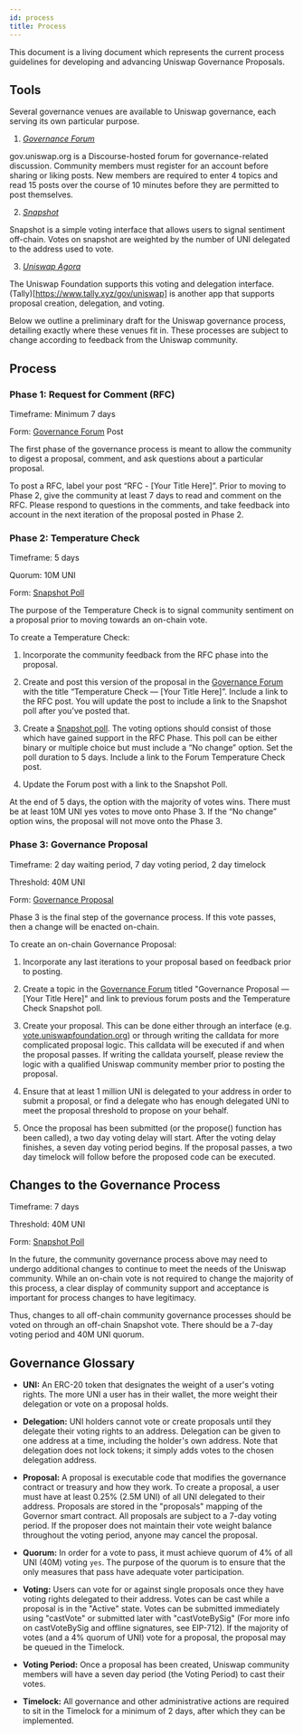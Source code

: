 ```yaml
---
id: process
title: Process
---
```


This document is a living document which represents the current process guidelines for developing and advancing Uniswap Governance Proposals.

## Tools

Several governance venues are available to Uniswap governance, each serving its own particular purpose.

1.  [_Governance Forum_](https://gov.uniswap.org/)

gov.uniswap.org is a Discourse-hosted forum for governance-related discussion. Community members must register for an account before sharing or liking posts. New members are required to enter 4 topics and read 15 posts over the course of 10 minutes before they are permitted to post themselves.

2. [_Snapshot_](https://snapshot.org/#/uniswapgovernance.eth)

Snapshot is a simple voting interface that allows users to signal sentiment off-chain. Votes on snapshot are weighted by the number of UNI delegated to the address used to vote.

3. [_Uniswap Agora_](https://vote.uniswapfoundation.org)

The Uniswap Foundation supports this voting and delegation interface. (Tally)[https://www.tally.xyz/gov/uniswap] is another app that supports proposal creation, delegation, and voting.

Below we outline a preliminary draft for the Uniswap governance process, detailing exactly where these venues fit in. These processes are subject to change according to feedback from the Uniswap community.

## Process
### Phase 1: Request for Comment (RFC)

Timeframe: Minimum 7 days

Form: [Governance Forum](https://gov.uniswap.org/) Post

The first phase of the governance process is meant to allow the community to digest a proposal, comment, and ask questions about a particular proposal.

To post a RFC, label your post “RFC - [Your Title Here]”. Prior to moving to Phase 2, give the community at least 7 days to read and comment on the RFC. Please respond to questions in the comments, and take feedback into account in the next iteration of the proposal posted in Phase 2.

### Phase 2: Temperature Check


Timeframe: 5 days

Quorum: 10M UNI

Form: [Snapshot Poll](https://snapshot.org/#/uniswapgovernance.eth)

The purpose of the Temperature Check is to signal community sentiment on a proposal prior to moving towards an on-chain vote.

To create a Temperature Check:

1. Incorporate the community feedback from the RFC phase into the proposal.

2. Create and post this version of the proposal in the [Governance Forum](https://gov.uniswap.org/) with the title “Temperature Check — [Your Title Here]”. Include a link to the RFC post. You will update the post to include a link to the Snapshot poll after you’ve posted that.

3. Create a [Snapshot poll](https://snapshot.org/#/uniswap). The voting options should consist of those which have gained support in the RFC Phase. This poll can be either binary or multiple choice but must include a “No change” option. Set the poll duration to 5 days. Include a link to the Forum Temperature Check post.

4. Update the Forum post with a link to the Snapshot Poll.

At the end of 5 days, the option with the majority of votes wins. There must be at least 10M UNI yes votes to move onto Phase 3. If the “No change” option wins, the proposal will not move onto the Phase 3.

### Phase 3: Governance Proposal

Timeframe: 2 day waiting period, 7 day voting period, 2 day timelock

Threshold: 40M UNI

Form: [Governance Proposal](https://app.uniswap.org/#/vote)

Phase 3 is the final step of the governance process. If this vote passes, then a change will be enacted on-chain.

To create an on-chain Governance Proposal:

1. Incorporate any last iterations to your proposal based on feedback prior to posting.

2. Create a topic in the [Governance Forum](https://gov.uniswap.org/) titled "Governance Proposal — [Your Title Here]" and link to previous forum posts and the Temperature Check Snapshot poll.

3. Create your proposal. This can be done either through an interface (e.g. [vote.uniswapfoundation.org](vote.uniswapfoundation.org)) or through writing the calldata for more complicated proposal logic. This calldata will be executed if and when the proposal passes. If writing the calldata yourself, please review the logic with a qualified Uniswap community member prior to posting the proposal.

4. Ensure that at least 1 million UNI is delegated to your address in order to submit a proposal, or find a delegate who has enough delegated UNI to meet the proposal threshold to propose on your behalf.

5. Once the proposal has been submitted (or the propose() function has been called), a two day voting delay will start. After the voting delay finishes, a seven day voting period begins. If the proposal passes, a two day timelock will follow before the proposed code can be executed.

## Changes to the Governance Process

Timeframe: 7 days

Threshold: 40M UNI

Form: [Snapshot Poll](https://snapshot.org/#/uniswap)

In the future, the community governance process above may need to undergo additional changes to continue to meet the needs of the Uniswap community. While an on-chain vote is not required to change the majority of this process, a clear display of community support and acceptance is important for process changes to have legitimacy.

Thus, changes to all off-chain community governance processes should be voted on through an off-chain Snapshot vote. There should be a 7-day voting period and 40M UNI quorum.

## Governance Glossary

- **UNI:** An ERC-20 token that designates the weight of a user's voting rights. The more UNI a user has in their wallet, the more weight their delegation or vote on a proposal holds.

- **Delegation:** UNI holders cannot vote or create proposals until they delegate their voting rights to an address. Delegation can be given to one address at a time, including the holder's own address. Note that delegation does not lock tokens; it simply adds votes to the chosen delegation address.

- **Proposal:** A proposal is executable code that modifies the governance contract or treasury and how they work. To create a proposal, a user must have at least 0.25% (2.5M UNI) of all UNI delegated to their address. Proposals are stored in the "proposals" mapping of the Governor smart contract. All proposals are subject to a 7-day voting period. If the proposer does not maintain their vote weight balance throughout the voting period, anyone may cancel the proposal.

- **Quorum:** In order for a vote to pass, it must achieve quorum of 4% of all UNI (40M) voting `yes`. The purpose of the quorum is to ensure that the only measures that pass have adequate voter participation.

- **Voting:** Users can vote for or against single proposals once they have voting rights delegated to their address. Votes can be cast while a proposal is in the "Active" state. Votes can be submitted immediately using "castVote" or submitted later with "castVoteBySig" (For more info on castVoteBySig and offline signatures, see EIP-712). If the majority of votes (and a 4% quorum of UNI) vote for a proposal, the proposal may be queued in the Timelock.

- **Voting Period:** Once a proposal has been created, Uniswap community members will have a seven day period (the Voting Period) to cast their votes.

- **Timelock:** All governance and other administrative actions are required to sit in the Timelock for a minimum of 2 days, after which they can be implemented.
